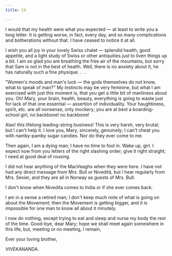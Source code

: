 ```yaml
---
title: CX

---
```





  

  


I would that my health were what you expected — at least to write you a
long letter. It is getting worse, in fact, every day, and so many
complications and botherations without that. I have ceased to notice it
at all.

I wish you all joy in your lovely Swiss chalet — splendid health, good
appetite, and a light study of Swiss or other antiquities just to liven
things up a bit. I am so glad you are breathing the free air of the
mountains, but sorry that Sam is not in the best of health. Well, there
is no anxiety about it, he has naturally such a fine physique. . . .

"Women's moods and man's luck — the gods themselves do not know, what to
speak of man?" My instincts may be very feminine, but what I am
exercised with just this moment is, that you get a little bit of
manliness about you. Oh! Mary, your brain, health, beauty, everything is
going to waste just for lack of that one essential — assertion of
individuality. Your haughtiness, spirit, etc. are all nonsense, only
mockery; you are at best a boarding-school girl, no backbone! no
backbone!

Alas! this lifelong leading-string business! This is very harsh, very
brutal; but I can't help it. I love you, Mary, sincerely, genuinely; I
can't cheat you with namby-pamby sugar candies. Nor do they ever come to
me.

Then again, I am a dying man; I have no time to fool in. Wake up, girl.
I expect now from you letters of the right slashing order; give it right
straight; I need at good deal of rousing.

I did not hear anything of the MacVeaghs when they were here. I have not
had any direct message from Mrs. Bull or Niveditā, but I hear regularly
from Mrs. Sevier, and they are all in Norway as guests of Mrs. Bull.

I don't know when Nivedita comes to India or if she ever comes back.

I am in a sense a retired man; I don't keep much note of what is going
on about the Movement; then the Movement is getting bigger, and it is
impossible for one man to know all about it minutely.

I now do nothing, except trying to eat and sleep and nurse my body the
rest of the time. Good-bye, dear Mary; hope we shall meet again
somewhere in this life, but, meeting or no meeting, I remain,

Ever your loving brother,

VIVEKANANDA.


